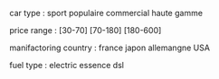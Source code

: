 car type :
sport
populaire
commercial
haute gamme

price range :
[30-70]
[70-180]
[180-600]

manifactoring country :
france
japon
allemangne
USA

fuel type :
electric
essence
dsl
